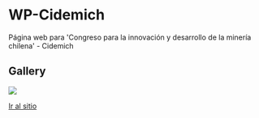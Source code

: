 # WP-Cidemich
Página web para 'Congreso para la innovación y desarrollo de la minería chilena' - Cidemich

## Gallery

<img src="https://i.imgur.com/yaKk6WK.jpg">

[Ir al sitio](https://cidemich.cl/ "Cidemich's Web Page")
